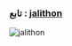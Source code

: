 
### تابع : [jalithon](https://t.me/jalithon) ###

![jalithon](https://graph.org/file/88c6f26e47314d11fb0d9.jpg)
